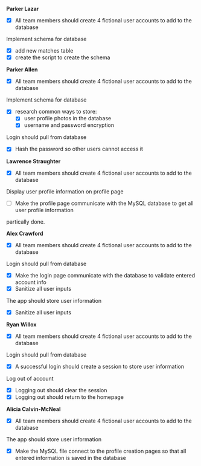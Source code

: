 **Parker Lazar**

- [x] All team members should create 4 fictional user accounts to add to the database

Implement schema for database
- [x] add new matches table
- [x] create the script to create the schema

**Parker Allen**

- [x] All team members should create 4 fictional user accounts to add to the database

Implement schema for database

- [x] research common ways to store:
  - [x] user profile photos in the database
  - [x] username and password encryption

Login should pull from database
- [x] Hash the password so other users cannot access it


**Lawrence Straughter**

- [x] All team members should create 4 fictional user accounts to add to the database

Display user profile information on profile page
- [ ] Make the profile page communicate with the MySQL database to get all user profile information

partically done.

**Alex Crawford**

- [x] All team members should create 4 fictional user accounts to add to the database

Login should pull from database
- [x] Make the login page communicate with the database to validate entered account info
- [x] Sanitize all user inputs

The app should store user information
- [x] Sanitize all user inputs

**Ryan Willox**

- [x] All team members should create 4 fictional user accounts to add to the database

Login should pull from database
- [x] A successful login should create a session to store user information

Log out of account
- [x] Logging out should clear the session
- [x] Logging out should return to the homepage

**Alicia Calvin-McNeal**

- [x] All team members should create 4 fictional user accounts to add to the database

The app should store user information
- [x] Make the MySQL file connect to the profile creation pages so that all entered information is saved in the database
